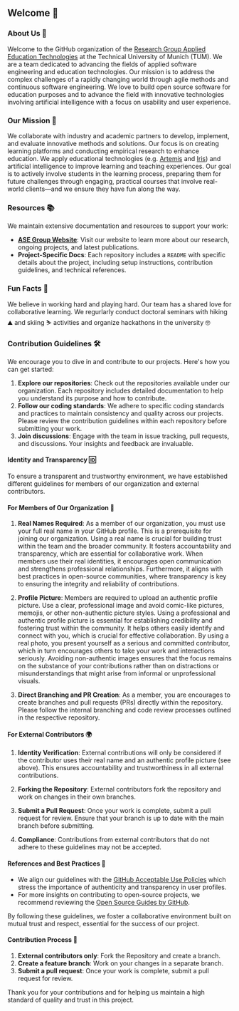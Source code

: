 ## Welcome 🙌

### About Us 👥
Welcome to the GitHub organization of the [Research Group Applied Education Technologies](https://ase.cit.tum.de/) at the Technical University of Munich (TUM). We are a team dedicated to advancing the fields of applied software engineering and education technologies. Our mission is to address the complex challenges of a rapidly changing world through agile methods and continuous software engineering. We love to build open source software for education purposes and to advance the field with innovative technologies involving artificial intelligence with a focus on usability and user experience.

### Our Mission 🎯
We collaborate with industry and academic partners to develop, implement, and evaluate innovative methods and solutions. Our focus is on creating learning platforms and conducting empirical research to enhance education. We apply educational technologies (e.g. [Artemis](https://artemisapp.github.io) and [Iris](https://ase.cit.tum.de/posts/2023-07-06-iris-announcement)) and artificial intelligence to improve learning and teaching experiences. Our goal is to actively involve students in the learning process, preparing them for future challenges through engaging, practical courses that involve real-world clients—and we ensure they have fun along the way.

### Resources 📚
We maintain extensive documentation and resources to support your work:

- **[ASE Group Website](https://ase.cit.tum.de)**: Visit our website to learn more about our research, ongoing projects, and latest publications.
- **Project-Specific Docs**: Each repository includes a `README` with specific details about the project, including setup instructions, contribution guidelines, and technical references.

### Fun Facts 🎉
We believe in working hard and playing hard. Our team has a shared love for collaborative learning. We regurlarly conduct doctoral seminars with hiking ⛰️ and skiing ⛷️ activities and organize hackathons in the university 🤓

### Contribution Guidelines 🛠

We encourage you to dive in and contribute to our projects. Here's how you can get started:

1. **Explore our repositories**: Check out the repositories available under our organization. Each repository includes detailed documentation to help you understand its purpose and how to contribute.
2. **Follow our coding standards**: We adhere to specific coding standards and practices to maintain consistency and quality across our projects. Please review the contribution guidelines within each repository before submitting your work.
3. **Join discussions**: Engage with the team in issue tracking, pull requests, and discussions. Your insights and feedback are invaluable.

#### Identity and Transparency 🆔

To ensure a transparent and trustworthy environment, we have established different guidelines for members of our organization and external contributors.

#### For Members of Our Organization 👤

1. **Real Names Required**: As a member of our organization, you must use your full real name in your GitHub profile. This is a prerequisite for joining our organization. Using a real name is crucial for building trust within the team and the broader community. It fosters accountability and transparency, which are essential for collaborative work. When members use their real identities, it encourages open communication and strengthens professional relationships. Furthermore, it aligns with best practices in open-source communities, where transparency is key to ensuring the integrity and reliability of contributions.

2. **Profile Picture**: Members are required to upload an authentic profile picture. Use a clear, professional image and avoid comic-like pictures, memojis, or other non-authentic picture styles. Using a professional and authentic profile picture is essential for establishing credibility and fostering trust within the community. It helps others easily identify and connect with you, which is crucial for effective collaboration. By using a real photo, you present yourself as a serious and committed contributor, which in turn encourages others to take your work and interactions seriously. Avoiding non-authentic images ensures that the focus remains on the substance of your contributions rather than on distractions or misunderstandings that might arise from informal or unprofessional visuals.

3. **Direct Branching and PR Creation**: As a member, you are encourages to create branches and pull requests (PRs) directly within the repository. Please follow the internal branching and code review processes outlined in the respective repository.

#### For External Contributors 🌍

1. **Identity Verification**: External contributions will only be considered if the contributor uses their real name and an authentic profile picture (see above). This ensures accountability and trustworthiness in all external contributions.

2. **Forking the Repository**: External contributors fork the repository and work on changes in their own branches.

3. **Submit a Pull Request**: Once your work is complete, submit a pull request for review. Ensure that your branch is up to date with the main branch before submitting.

4. **Compliance**: Contributions from external contributors that do not adhere to these guidelines may not be accepted.

#### References and Best Practices 📜

- We align our guidelines with the [GitHub Acceptable Use Policies](https://docs.github.com/en/site-policy/acceptable-use-policies) which stress the importance of authenticity and transparency in user profiles.
- For more insights on contributing to open-source projects, we recommend reviewing the [Open Source Guides by GitHub](https://opensource.guide/).

By following these guidelines, we foster a collaborative environment built on mutual trust and respect, essential for the success of our project.

#### Contribution Process 🔄

1. **External contributors only**: Fork the Repository and create a branch.
2. **Create a feature branch**: Work on your changes in a separate branch.
3. **Submit a pull request**: Once your work is complete, submit a pull request for review.

Thank you for your contributions and for helping us maintain a high standard of quality and trust in this project.



